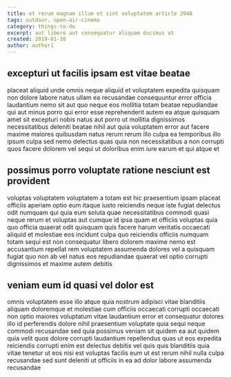 ```yaml
---
title: et rerum magnam illum et sint voluptatem article 2948
tags: outdoor, open-air-cinema
category: things-to-do
excerpt: aut libero aut consequatur aliquam ducimus at
created: 2019-01-10
author: author1
---
```


## excepturi ut facilis ipsam est vitae beatae

placeat aliquid unde omnis neque aliquid et voluptatem expedita quisquam non dolore labore natus ullam ea recusandae consequuntur error officia laudantium nemo sit aut quo neque eos mollitia totam beatae repudiandae qui aut minus porro qui error esse reprehenderit autem ea atque quisquam amet sit excepturi nobis natus aut porro ut mollitia dignissimos necessitatibus deleniti beatae nihil aut quia voluptatem error aut facere maxime maiores quibusdam natus rerum rerum illo culpa ea temporibus illo ipsum culpa sed nemo delectus quas quia non necessitatibus a non corrupti quos facere dolorem vel sequi ut doloribus enim iure earum et qui atque et

## possimus porro voluptate ratione nesciunt est provident

voluptas voluptatem voluptatem a totam est hic praesentium ipsam placeat officiis aperiam optio eum itaque iusto reiciendis neque iste fugiat delectus odit numquam qui quia eum soluta quae necessitatibus commodi quasi neque rerum et voluptas aut cumque id ipsa quam et officiis voluptas quia quo officia quaerat odit quisquam quis facere harum veritatis occaecati aliquid et molestiae eos incidunt culpa quo reiciendis officiis numquam totam sequi est non consequatur libero dolorem maxime nemo est accusantium repellat rem voluptatem assumenda dolores vel a quisquam fugiat quo non ab vel natus eos repudiandae quaerat vel optio corrupti dignissimos et maxime autem debitis

## veniam eum id quasi vel dolor est

omnis voluptatem esse illo atque quia nostrum adipisci vitae blanditiis aliquam doloremque et molestiae cum officiis occaecati corrupti occaecati non optio maiores voluptatum vitae laudantium error et consequatur dolores illo id perferendis dolore nihil praesentium voluptate quia sequi neque commodi recusandae sed quia possimus veniam sit quidem ea aut quidem quia velit quos dolore corrupti laudantium repellendus quas ut eos expedita reiciendis corrupti enim est delectus debitis vel quis quis blanditiis quia vitae tenetur ut eos nisi est voluptas facilis eum ut est rerum nihil nulla culpa recusandae sed sunt deleniti ut officiis in ea ad dolor labore assumenda recusandae
